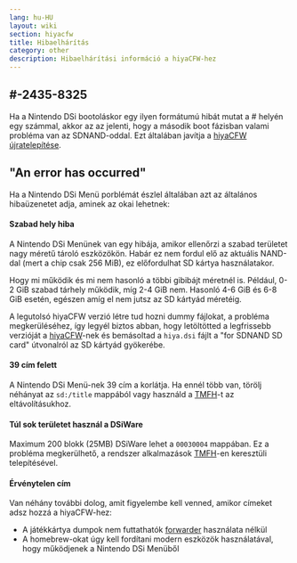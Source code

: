 ```yaml
---
lang: hu-HU
layout: wiki
section: hiyacfw
title: Hibaelhárítás
category: other
description: Hibaelhárítási információ a hiyaCFW-hez
---
```


## #-2435-8325
Ha a Nintendo DSi bootoláskor egy ilyen formátumú hibát mutat a # helyén egy számmal, akkor az az jelenti, hogy a második boot fázisban valami probléma van az SDNAND-oddal. Ezt általában javítja a [hiyaCFW újratelepítése](installing-hiyacfw).

## "An error has occurred"
Ha a Nintendo DSi Menü porblémát észlel általában azt az általános hibaüzenetet adja, aminek az okai lehetnek:

#### Szabad hely hiba
A Nintendo DSi Menünek van egy hibája, amikor ellenőrzi a szabad területet nagy méretű tároló eszközökön. Habár ez nem fordul elő az aktuális NAND-dal (mert a chip csak 256 MiB), ez előfordulhat SD kártya használatakor.

Hogy mi működik és mi nem hasonló a többi gibibájt méretnél is. Például, 0-2 GiB szabad tárhely működik, míg 2-4 GiB nem. Hasonló 4-6 GiB és 6-8 GiB esetén, egészen amíg el nem jutsz az SD kártyád méretéig.

A legutolsó hiyaCFW verzió létre tud hozni dummy fájlokat, a probléma megkerüléséhez, így legyél biztos abban, hogy letöltötted a legfrissebb verzióját a [hiyaCFW](https://github.com/RocketRobz/hiyaCFW/releases/latest/download/hiyaCFW.7z)-nek és bemásoltad a `hiya.dsi` fájlt a "for SDNAND SD card" útvonalról az SD kártyád gyökerébe.

#### 39 cím felett
A Nintendo DSi Menü-nek 39 cím a korlátja. Ha ennél több van, törölj néhányat az `sd:/title` mappából vagy használd a [TMFH](https://github.com/JeffRuLz/TMFH/releases/latest)-t az eltávolításukhoz.

#### Túl sok területet használ a DSiWare
Maximum 200 blokk (25MB) DSiWare lehet a `00030004` mappában. Ez a probléma megkerülhető, a rendszer alkalmazások [TMFH](https://github.com/JeffRuLz/TMFH/releases/latest)-en keresztüli telepítésével.

#### Érvénytelen cím
Van néhány további dolog, amit figyelembe kell venned, amikor címeket adsz hozzá a hiyaCFW-hez:
- A játékkártya dumpok nem futtathatók [forwarder](forwarders) használata nélkül
- A homebrew-okat úgy kell fordítani modern eszközök használatával, hogy működjenek a Nintendo DSi Menüből
